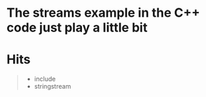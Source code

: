 The streams example in the C++ code just play a little bit
============================================================
# Hits
>+  include <sstream>
>+  stringstream